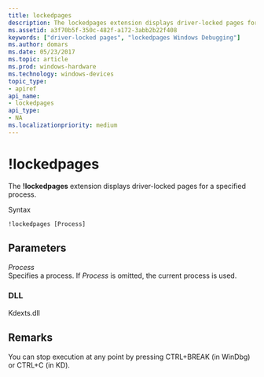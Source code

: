 ```yaml
---
title: lockedpages
description: The lockedpages extension displays driver-locked pages for a specified process.
ms.assetid: a3f70b5f-350c-482f-a172-3abb2b22f408
keywords: ["driver-locked pages", "lockedpages Windows Debugging"]
ms.author: domars
ms.date: 05/23/2017
ms.topic: article
ms.prod: windows-hardware
ms.technology: windows-devices
topic_type:
- apiref
api_name:
- lockedpages
api_type:
- NA
ms.localizationpriority: medium
---
```


# !lockedpages


The **!lockedpages** extension displays driver-locked pages for a specified process.

Syntax

```
!lockedpages [Process]
```

## <span id="Parameters"></span><span id="parameters"></span><span id="PARAMETERS"></span>Parameters


<span id="_______Process______"></span><span id="_______process______"></span><span id="_______PROCESS______"></span> *Process*   
Specifies a process. If *Process* is omitted, the current process is used.

### <span id="DLL"></span><span id="dll"></span>DLL

Kdexts.dll

Remarks
-------

You can stop execution at any point by pressing CTRL+BREAK (in WinDbg) or CTRL+C (in KD).

 

 





